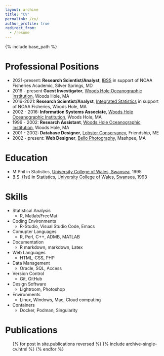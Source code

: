 ```yaml
---
layout: archive
title: "CV"
permalink: /cv/
author_profile: true
redirect_from:
  - /resume
---
```


{% include base_path %}

Professional Positions
======
* 2021-present: **Research Scientist/Analyst**, [IBSS](https://ibsscorp.com/) in support of NOAA Fisheries Academic, Silver Springs, MD
* 2016 - present **Guest Investigator**, [Woods Hole Oceanographic Institution](https://www.whoi.edu/), Woods Hole, MA
* 2016-2021: **Research Scientist/Analyst**, [Integrated Statistics](http://www.integratedstatistics.com/) in support of NOAA Fisheries, Woods Hole, MA
* 2002 - 2016: **Information Systems Associate**, [Woods Hole Oceanographic Institution](https://www.whoi.edu/), Woods Hole, MA
* 1996 - 2002: **Research Assistant**, [Woods Hole Oceanographic Institution](https://www.whoi.edu/), Woods Hole, MA
* 2001 - 2002: **Database Designer**, [Lobster Conservancy](http://www.lobsters.org/), Friendship, ME
* 2002 - present: **Web Designer**, [Bello Photography](https://www.bellophoto.com/), Mashpee, MA

Education
======

* M.Phil in Statistics, [University College of Wales, Swansea](https://www.swansea.ac.uk/), 1995
* B.S. (1st) in Statistics, [University College of Wales, Swansea](https://www.swansea.ac.uk/), 1993

Skills
======
* Statistical Analysis
  * R, Matlab/FreeMat
* Coding Environments
  * R-Studio, Visual Studio Code, Emacs
* Comupter Languages
  * R, Perl, C++, ADMB, MATLAB
* Documentation
  * R markdown, markdown, Latex
* Web Languages
  * HTML, CSS, PHP
* Data Management
  * Oracle, SQL, Access
* Version Control
  * Git, GitHub
* Design Software
  * Lightroom, Photoshop
* Environments
  * Linux, Windows, Mac, Cloud computing
* Containers
  * Docker, Podman, Singularity

Publications
======
  <ul>{% for post in site.publications reversed %}
    {% include archive-single-cv.html %}
  {% endfor %}</ul>
  
  
<!--#  
Talks
======
  <ul>{% for post in site.talks reversed %}
    {% include archive-single-talk-cv.html  %}
  {% endfor %}</ul>

Teaching
======
  <ul>{% for post in site.teaching reversed %}
    {% include archive-single-cv.html %}
  {% endfor %}</ul>

Service and leadership
======
* Currently signed in to 43 different slack teams
-->
